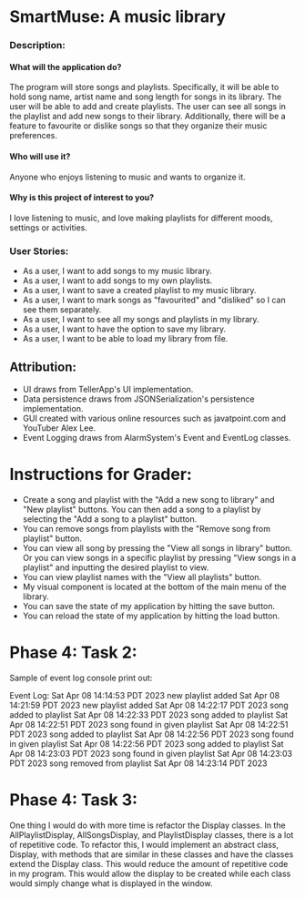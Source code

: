 # SmartMuse: A music library 

### Description:

#### What will the application do?
The program will store songs and playlists. Specifically, it will be able to hold song name, artist name and song length
for songs in its library. The user will be able to add and create playlists. The user can see all songs in the playlist 
and add new songs to their library. Additionally, there will be a feature to favourite or dislike songs so that they 
organize their music preferences.


#### Who will use it?
Anyone who enjoys listening to music and wants to organize it.  

#### Why is this project of interest to you?
I love listening to music, and love making playlists for different moods, settings or activities. 

### User Stories:
- As a user, I want to add songs to my music library.
- As a user, I want to add songs to my own playlists.
- As a user, I want to save a created playlist to my music library.
- As a user, I want to mark songs as "favourited" and "disliked" so I can see them separately.
- As a user, I want to see all my songs and playlists in my library.
- As a user, I want to have the option to save my library.
- As a user, I want to be able to load my library from file.
 
## Attribution:
- UI draws from TellerApp's UI implementation.
- Data persistence draws from JSONSerialization's persistence implementation.
- GUI created with various online resources such as javatpoint.com and YouTuber Alex Lee.
- Event Logging draws from AlarmSystem's Event and EventLog classes.

# Instructions for Grader: 
- Create a song and playlist with the "Add a new song to library" and "New playlist" buttons. You can then add a song to
  a playlist by selecting the "Add a song to a playlist" button. 
- You can remove songs from playlists with the "Remove song from playlist" button.
- You can view all song by pressing the "View all songs in library" button. Or you can view songs in a specific playlist
  by pressing "View songs in a playlist" and inputting the desired playlist to view.
- You can view playlist names with the "View all playlists" button.
- My visual component is located at the bottom of the main menu of the library.
- You can save the state of my application by hitting the save button.
- You can reload the state of my application by hitting the load button.

# Phase 4: Task 2:

Sample of event log console print out:

Event Log:
Sat Apr 08 14:14:53 PDT 2023
new playlist added
Sat Apr 08 14:21:59 PDT 2023
new playlist added
Sat Apr 08 14:22:17 PDT 2023
song added to playlist
Sat Apr 08 14:22:33 PDT 2023
song added to playlist
Sat Apr 08 14:22:51 PDT 2023
song found in given playlist
Sat Apr 08 14:22:51 PDT 2023
song added to playlist
Sat Apr 08 14:22:56 PDT 2023
song found in given playlist
Sat Apr 08 14:22:56 PDT 2023
song added to playlist
Sat Apr 08 14:23:03 PDT 2023
song found in given playlist
Sat Apr 08 14:23:03 PDT 2023
song removed from playlist
Sat Apr 08 14:23:14 PDT 2023

# Phase 4: Task 3:

One thing I would do with more time is refactor the Display classes. In the AllPlaylistDisplay, AllSongsDisplay, and 
PlaylistDisplay classes, there is a lot of repetitive code. To refactor this, I would implement an abstract class, 
Display, with methods that are similar in these classes and have the classes extend the Display class. This would reduce
the amount of repetitive code in my program. This would allow the display to be created while each class would simply 
change what is displayed in the window.


